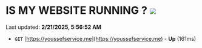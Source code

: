 # IS MY WEBSITE RUNNING ? [![](https://img.shields.io/static/v1?label=Sponsor&message=%E2%9D%A4&logo=GitHub&color=%23fe8e86)](https://github.com/sponsors/Youssef-Lehmam)

Last updated: **2/21/2025, 5:56:52 AM**

- `GET` [https://youssefservice.me](https://youssefservice.me) - **Up** (161ms)
